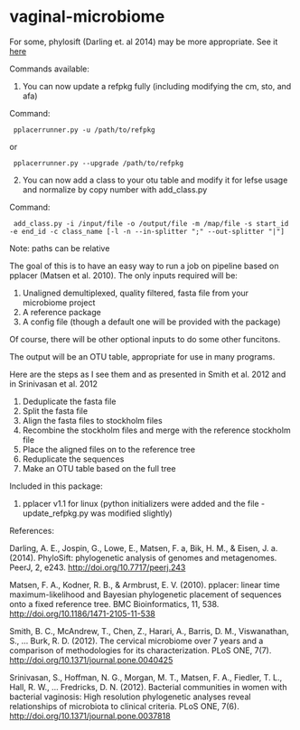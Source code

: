 # vaginal-microbiome

For some, phylosift (Darling et. al 2014) may be more appropriate. See it [here](https://github.com/gjospin/PhyloSift)

Commands available:

  1. You can now update a refpkg fully (including modifying the cm, sto, and afa)

Command:

     pplacerrunner.py -u /path/to/refpkg

or

     pplacerrunner.py --upgrade /path/to/refpkg

  2. You can now add a class to your otu table and modify it for lefse usage and normalize by copy number with add_class.py

Command:

     add_class.py -i /input/file -o /output/file -m /map/file -s start_id -e end_id -c class_name [-l -n --in-splitter ";" --out-splitter "|"]


Note: paths can be relative

The goal of this is to have an easy way to run a job on pipeline based on pplacer (Matsen et al. 2010).
The only inputs required will be:
  1. Unaligned demultiplexed, quality filtered, fasta file from your microbiome project
  2. A reference package
  3. A config file (though a default one will be provided with the package)

Of course, there will be other optional inputs to do some other funcitons.

The output will be an OTU table, appropriate for use in many programs.

Here are the steps as I see them and as presented in Smith et al. 2012 and in Srinivasan et al. 2012
  1. Deduplicate the fasta file
  2. Split the fasta file
  3. Align the fasta files to stockholm files
  4. Recombine the stockholm files and merge with the reference stockholm file
  5. Place the aligned files on to the reference tree
  6. Reduplicate the sequences
  7. Make an OTU table based on the full tree

Included in this package:
  1. pplacer v1.1 for linux (python initializers were added and the file - update_refpkg.py was modified slightly)

References:

Darling, A. E., Jospin, G., Lowe, E., Matsen, F. a, Bik, H. M., & Eisen, J. a. (2014). PhyloSift: phylogenetic analysis of genomes and metagenomes. PeerJ, 2, e243. http://doi.org/10.7717/peerj.243

Matsen, F. A., Kodner, R. B., & Armbrust, E. V. (2010). pplacer: linear time maximum-likelihood and Bayesian phylogenetic placement of sequences onto a fixed reference tree. BMC Bioinformatics, 11, 538. http://doi.org/10.1186/1471-2105-11-538

Smith, B. C., McAndrew, T., Chen, Z., Harari, A., Barris, D. M., Viswanathan, S., … Burk, R. D. (2012). The cervical microbiome over 7 years and a comparison of methodologies for its characterization. PLoS ONE, 7(7). http://doi.org/10.1371/journal.pone.0040425

Srinivasan, S., Hoffman, N. G., Morgan, M. T., Matsen, F. A., Fiedler, T. L., Hall, R. W., … Fredricks, D. N. (2012). Bacterial communities in women with bacterial vaginosis: High resolution phylogenetic analyses reveal relationships of microbiota to clinical criteria. PLoS ONE, 7(6). http://doi.org/10.1371/journal.pone.0037818
